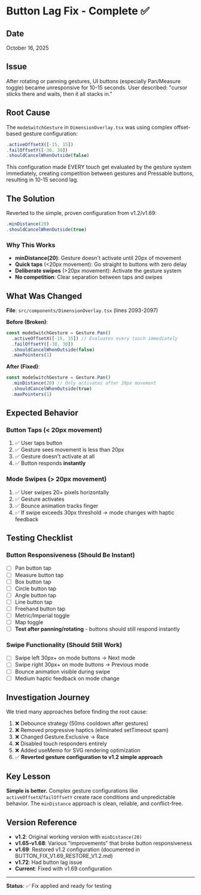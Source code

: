 # Button Lag Fix - Complete ✅

## Date
October 16, 2025

## Issue
After rotating or panning gestures, UI buttons (especially Pan/Measure toggle) became unresponsive for 10-15 seconds. User described: "cursor sticks there and waits, then it all stacks in."

## Root Cause
The `modeSwitchGesture` in `DimensionOverlay.tsx` was using complex offset-based gesture configuration:
```typescript
.activeOffsetX([-15, 15])
.failOffsetY([-30, 30])
.shouldCancelWhenOutside(false)
```

This configuration made EVERY touch get evaluated by the gesture system immediately, creating competition between gestures and Pressable buttons, resulting in 10-15 second lag.

## The Solution
Reverted to the simple, proven configuration from v1.2/v1.69:
```typescript
.minDistance(20)
.shouldCancelWhenOutside(true)
```

### Why This Works
- **minDistance(20)**: Gesture doesn't activate until 20px of movement
- **Quick taps** (<20px movement): Go straight to buttons with zero delay
- **Deliberate swipes** (>20px movement): Activate the gesture system
- **No competition**: Clear separation between taps and swipes

## What Was Changed
**File**: `src/components/DimensionOverlay.tsx` (lines 2093-2097)

**Before (Broken)**:
```typescript
const modeSwitchGesture = Gesture.Pan()
  .activeOffsetX([-15, 15]) // Evaluates every touch immediately
  .failOffsetY([-30, 30])
  .shouldCancelWhenOutside(false)
  .maxPointers(1)
```

**After (Fixed)**:
```typescript
const modeSwitchGesture = Gesture.Pan()
  .minDistance(20) // Only activates after 20px movement
  .shouldCancelWhenOutside(true)
  .maxPointers(1)
```

## Expected Behavior

### Button Taps (< 20px movement)
1. ✅ User taps button
2. ✅ Gesture sees movement is less than 20px
3. ✅ Gesture doesn't activate at all
4. ✅ Button responds **instantly**

### Mode Swipes (> 20px movement)
1. ✅ User swipes 20+ pixels horizontally
2. ✅ Gesture activates
3. ✅ Bounce animation tracks finger
4. ✅ If swipe exceeds 30px threshold → mode changes with haptic feedback

## Testing Checklist

### Button Responsiveness (Should Be Instant)
- [ ] Pan button tap
- [ ] Measure button tap  
- [ ] Box button tap
- [ ] Circle button tap
- [ ] Angle button tap
- [ ] Line button tap
- [ ] Freehand button tap
- [ ] Metric/Imperial toggle
- [ ] Map toggle
- [ ] **Test after panning/rotating** - buttons should still respond instantly

### Swipe Functionality (Should Still Work)
- [ ] Swipe left 30px+ on mode buttons → Next mode
- [ ] Swipe right 30px+ on mode buttons → Previous mode
- [ ] Bounce animation visible during swipe
- [ ] Medium haptic feedback on mode change

## Investigation Journey

We tried many approaches before finding the root cause:
1. ❌ Debounce strategy (50ms cooldown after gestures)
2. ❌ Removed progressive haptics (eliminated setTimeout spam)
3. ❌ Changed Gesture.Exclusive → Race
4. ❌ Disabled touch responders entirely
5. ❌ Added useMemo for SVG rendering optimization
6. ✅ **Reverted gesture configuration to v1.2 simple approach**

## Key Lesson
**Simple is better.** Complex gesture configurations like `activeOffsetX`/`failOffsetY` create race conditions and unpredictable behavior. The `minDistance` approach is clean, reliable, and conflict-free.

## Version Reference
- **v1.2**: Original working version with `minDistance(20)`
- **v1.65-v1.68**: Various "improvements" that broke button responsiveness
- **v1.69**: Restored v1.2 configuration (documented in BUTTON_FIX_V1.69_RESTORE_V1.2.md)
- **v1.72**: Had button lag issue
- **Current**: Fixed with v1.69 configuration

---

**Status**: ✅ Fix applied and ready for testing
